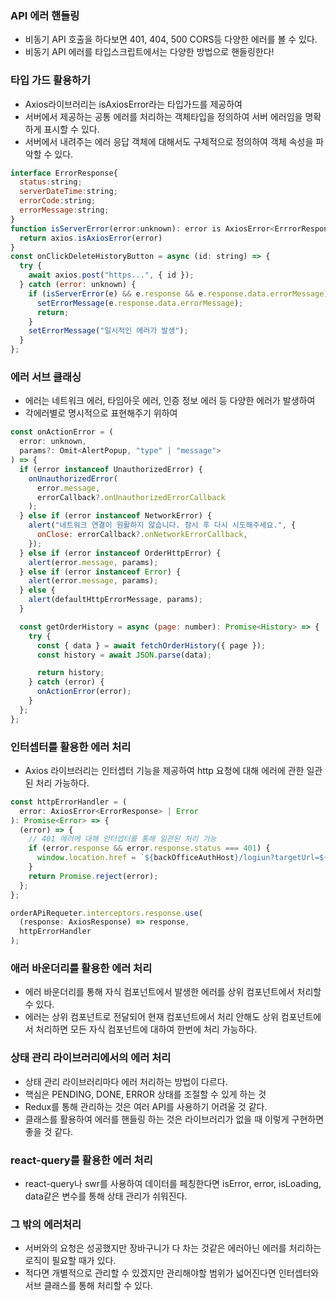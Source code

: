 ### API 에러 핸들링 
- 비동기 API 호출을 하다보면 401, 404, 500 CORS등 다양한 에러를 볼 수 있다.
- 비동기 API 에러를 타입스크립트에서는 다양한 방법으로 핸들링한다!

### 타입 가드 활용하기
- Axios라이브러리는 isAxiosError라는 타입가드를 제공하여
- 서버에서 제공하는 공통 에러를 처리하는 객체타입을 정의하여 서버 에러임을 명확하게 표시할 수 있다.
- 서버에서 내려주는 에러 응답 객체에 대해서도 구체적으로 정의하여 객체 속성을 파악할 수 있다.
```javascript
interface ErrorResponse{
  status:string;
  serverDateTime:string;
  errorCode:string;
  errorMessage:string;
}
function isServerError(error:unknown): error is AxiosError<ErrrorResponse>{
  return axios.isAxiosError(error)
}
const onClickDeleteHistoryButton = async (id: string) => {
  try {
    await axios.post("https...", { id });
  } catch (error: unknown) {
    if (isServerError(e) && e.response && e.response.data.errorMessage) {
      setErrorMessage(e.response.data.errorMessage);
      return;
    }
    setErrorMessage("일시적인 에러가 발생");
  }
};
```
### 에러 서브 클래싱
- 에러는 네트워크 에러, 타임아웃 에러, 인증 정보 에러 등 다양한 에러가 발생하여
- 각에러별로 명시적으로 표현해주기 위하여
```javascript
const onActionError = (
  error: unknown,
  params?: Omit<AlertPopup, "type" | "message">
) => {
  if (error instanceof UnauthorizedError) {
    onUnauthorizedError(
      error.message,
      errorCallback?.onUnauthorizedErrorCallback
    );
  } else if (error instanceof NetworkError) {
    alert("네트워크 연결이 원활하지 않습니다. 잠시 후 다시 시도해주세요.", {
      onClose: errorCallback?.onNetworkErrorCallback,
    });
  } else if (error instanceof OrderHttpError) {
    alert(error.message, params);
  } else if (error instanceof Error) {
    alert(error.message, params);
  } else {
    alert(defaultHttpErrorMessage, params);
  }

  const getOrderHistory = async (page: number): Promise<History> => {
    try {
      const { data } = await fetchOrderHistory({ page });
      const history = await JSON.parse(data);

      return history;
    } catch (error) {
      onActionError(error);
    }
  };
};
```
### 인터셉터를 활용한 에러 처리
- Axios 라이브러리는 인터셉터 기능을 제공하여 http 요청에 대해 에러에 관한 일관된 처리 가능하다.
```javascript
const httpErrorHandler = (
  error: AxiosError<ErrorResponse> | Error
): Promise<Error> => {
  (error) => {
    // 401 에러에 대해 인터셉터를 통해 일관된 처리 가능 
    if (error.response && error.response.status === 401) {
      window.location.href = `${backOfficeAuthHost}/logiun?targetUrl=${window.location.href}`;
    }
    return Promise.reject(error);
  };
};

orderAPiRequeter.interceptors.response.use(
  (response: AxiosResponse) => response,
  httpErrorHandler
);
```

### 애러 바운더리를 활용한 에러 처리
- 에러 바운더리를 통해 자식 컴포넌트에서 발생한 에러를 상위 컴포넌트에서 처리할 수 있다.
- 에러는 상위 컴포넌트로 전달되어 현재 컴포넌트에서 처리 안해도 상위 컴포넌트에서 처리하면 모든 자식 컴포넌트에 대하여 한번에 처리 가능하다.

### 상태 관리 라이브러리에서의 에러 처리
- 상태 관리 라이브러리마다 에러 처리하는 방법이 다르다.
- 핵심은 PENDING, DONE, ERROR 상태를 조절할 수 있게 하는 것
- Redux를 통해 관리하는 것은 여러 API를 사용하기 어려울 것 같다.
- 클래스를 활용하여 에러를 핸들링 하는 것은 라이브러리가 없을 때 이렇게 구현하면 좋을 것 같다.

### react-query를 활용한 에러 처리
- react-query나 swr를 사용하여 데이터를 페칭한다면 isError, error, isLoading, data같은 변수를 통해 상태 관리가 쉬워진다.

### 그 밖의 에러처리
- 서버와의 요청은 성공했지만 장바구니가 다 차는 것같은 에러아닌 에러를 처리하는 로직이 필요할 때가 있다.
- 적다면 개별적으로 관리할 수 있겠지만 관리해야할 범위가 넓어진다면 인터셉터와 서브 클래스를 통해 처리할 수 있다.

